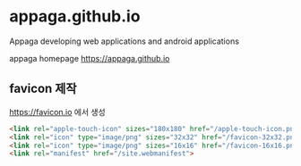 # appaga.github.io
Appaga developing web applications and android applications

appaga homepage https://appaga.github.io

## favicon 제작
https://favicon.io 에서 생성
```html
<link rel="apple-touch-icon" sizes="180x180" href="/apple-touch-icon.png">
<link rel="icon" type="image/png" sizes="32x32" href="/favicon-32x32.png">
<link rel="icon" type="image/png" sizes="16x16" href="/favicon-16x16.png">
<link rel="manifest" href="/site.webmanifest">
```

